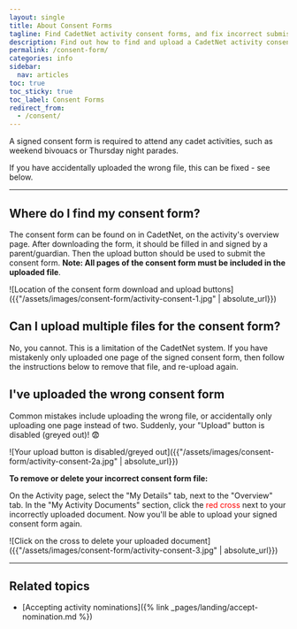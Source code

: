 ```yaml
---
layout: single
title: About Consent Forms
tagline: Find CadetNet activity consent forms, and fix incorrect submissions
description: Find out how to find and upload a CadetNet activity consent form, and fix or delete an incorrect submission or upload
permalink: /consent-form/
categories: info
sidebar:
  nav: articles
toc: true
toc_sticky: true
toc_label: Consent Forms
redirect_from:
  - /consent/
---
```


A signed consent form is required to attend any cadet activities, such as weekend bivouacs or Thursday night parades. 

If you have accidentally uploaded the wrong file, this can be fixed - see below. 

---

## Where do I find my consent form?

The consent form can be found on in CadetNet, on the activity's overview page. After downloading the form, it should be filled in and signed by a parent/guardian. Then the upload button should be used to submit the consent form. __Note: All pages of the consent form must be included in the uploaded file__.

![Location of the consent form download and upload buttons]({{"/assets/images/consent-form/activity-consent-1.jpg" | absolute_url}})

## Can I upload multiple files for the consent form?

No, you cannot. This is a limitation of the CadetNet system. If you have mistakenly only uploaded one page of the signed consent form, then follow the instructions below to remove that file, and re-upload again. 

## I've uploaded the wrong consent form

Common mistakes include uploading the wrong file, or accidentally only uploading one page instead of two. Suddenly, your "Upload" button is disabled (greyed out)! 😨

![Your upload button is disabled/greyed out]({{"/assets/images/consent-form/activity-consent-2a.jpg" | absolute_url}})

__To remove or delete your incorrect consent form file:__

On the Activity page, select the "My Details" tab, next to the "Overview" tab. In the "My Activity Documents" section, click the <span style="color:red">red cross</span> next to your incorrectly uploaded document. Now you'll be able to upload your signed consent form again.

![Click on the cross to delete your uploaded document]({{"/assets/images/consent-form/activity-consent-3.jpg" | absolute_url}})

---

## Related topics

- [Accepting activity nominations]({% link _pages/landing/accept-nomination.md %})
